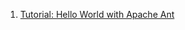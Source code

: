 
1. [Tutorial: Hello World with Apache Ant](https://ant.apache.org/manual/tutorial-HelloWorldWithAnt.html)
